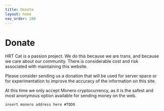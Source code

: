 ```yaml
---
title: Donate
layout: home
nav_order: 100
---
```


# Donate

HRT Cat is a passion project. We do this because we are trans, and because we care about our community. There is considerable cost and risk associated with maintaining this website.

Please consider sending us a donation that will be used for server space or for experimentation to improve the accuracy of the information on this site.

At this time we only accept Monero cryptocurrency, as it is the safest and most anonymous option available for sending money on the web.

```text
insert monero address here #TODO
```
